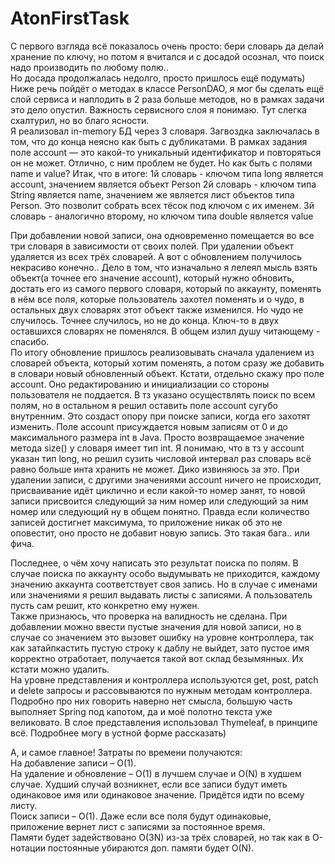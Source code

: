 # AtonFirstTask

С первого взгляда всё показалось очень просто: бери словарь да делай хранение по ключу, но потом я вчитался и с досадой осознал, что поиск надо производить по любому полю..  
Но досада продолжалась недолго, просто пришлось ещё подумать)  
Ниже речь пойдёт о методах в классе PersonDAO, я мог бы сделать ещё слой сервиса и наплодить в 2 раза больше методов, но в рамках задачи это дело опустил. Важность сервисного слоя я понимаю. Тут слегка схалтурил, но во благо ясности.  
Я реализовал in-memory БД через 3 словаря. Загвоздка заключалась в том, что до конца неясно как быть с дубликатами. В рамках задания поле account — это какой-то уникальный идентификатор и повторяться он не может. Отлично, с ним проблем не будет. Но как быть с полями name и value? Итак, что в итоге:
1й словарь - ключом типа long является account, значением является объект Person
2й словарь - ключом типа String является name, значением же является лист объектов типа Person. Это позволит собрать всех тёсок под ключом с их именем.
3й словарь - аналогично второму, но ключом типа double является value

При добавлении новой записи, она одновременно помещается во все три словаря в зависимости от своих полей. При удалении объект удаляется из всех трёх словарей. А вот с обновлением получилось некрасиво конечно..
Дело в том, что изначально я лелеял мысль взять объект(а точнее его значение account), который нужно обновить, достать его из самого первого словаря, который по аккаунту, поменять в нём все поля, которые пользователь захотел поменять и о чудо, в остальных двух словарях этот объект также изменился. Но чудо не случилось. Точнее случилось, но не до конца. Ключ-то в двух оставшихся словарях не поменялся. В общем излил душу читающему - спасибо.  
По итогу обновление пришлось реализовывать сначала удалением из словарей объекта, который хотим поменять, а потом сразу же добавить в словари новый обновленный объект.
Кстати, отдельно скажу про поле account. Оно редактированию и инициализации со стороны пользователя не поддается. В тз указано осуществлять поиск по всем полям, но в остальном я решил оставить поле account сугубо внутренним. Это создаст опору при поиске записи, когда его захотят изменить. Поле account присуждается новым записям от 0 и до максимального размера int в Java. Просто возвращаемое значение метода size() у словаря имеет тип int. Я понимаю, что в тз у account указан тип long, но решил сузить числовой интервал раз словарь всё равно больше инта хранить не может. Дико извиняюсь за это. При удалении записи, с другими значениями account ничего не происходит, присваивание идёт циклично и если какой-то номер занят, то новой записи присвоится следующий за ним номер или следующий за ним номер или следующий ну в общем понятно. Правда если количество записей достигнет максимума, то приложение никак об это не оповестит, оно просто не добавит новую запись. Это такая бага.. или фича.  

Последнее, о чём хочу написать это результат поиска по полям. В случае поиска по аккаунту особо выдумывать не приходится, каждому значению аккаунта соответствует своя запись. Но в случае с именами или значениями я решил выдавать листы с записями. А пользователь пусть сам решит, кто конкретно ему нужен.  
Также признаюсь, что проверка на валидность не сделана. При добавлении можно ввести пустые значения для новой записи, но в случае со значением это вызовет ошибку на уровне контроллера, так как затайпкастить пустую строку к даблу не выйдет, зато пустое имя корректно отработает, получается такой вот склад безымянных. Их кстати можно удалить.  
На уровне представления и контроллера используются get, post, patch и delete запросы и рассовываются по нужным методам контроллера. Подробно про них говорить наверно нет смысла, большую часть выполняет Spring под капотом, да и моё полотно текста уже великовато. В слое представления использовал Thymeleaf, в принципе всё. Подробнее могу в устной форме рассказать)  

А, и самое главное! Затраты по времени получаются:  
На добавление записи – O(1).  
На удаление и обновление – O(1) в лучшем случае и O(N) в худшем случае. Худший случай возникнет, если все записи будут иметь одинаковое имя или одинаковое значение. Придётся идти по всему листу.  
Поиск записи – O(1). Даже если все поля будут одинаковые, приложение вернет лист с записями за постоянное время.  
Памяти будет задействовано O(3N) из-за трёх словарей, но так как в О-нотации постоянные убираются доп. памяти будет O(N).  
